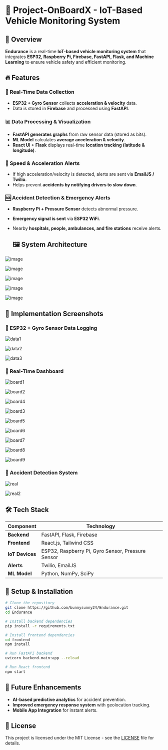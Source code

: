 # 🚗 Project-OnBoardX - IoT-Based Vehicle Monitoring System

## 📌 Overview
**Endurance** is a real-time **IoT-based vehicle monitoring system** that integrates **ESP32, Raspberry Pi, Firebase, FastAPI, Flask, and Machine Learning** to ensure vehicle safety and efficient monitoring.

## 🔥 Features
### 🚀 Real-Time Data Collection
- **ESP32 + Gyro Sensor** collects **acceleration & velocity** data.
- Data is stored in **Firebase** and processed using **FastAPI**.

### 📊 Data Processing & Visualization
- **FastAPI generates graphs** from raw sensor data (stored as bits).
- **ML Model** calculates **average acceleration & velocity**.
- **React UI + Flask** displays real-time **location tracking (latitude & longitude)**.

### 🚨 Speed & Acceleration Alerts
- If high acceleration/velocity is detected, alerts are sent via **EmailJS / Twilio**.
- Helps prevent **accidents by notifying drivers to slow down**.

### 🆘 Accident Detection & Emergency Alerts
- **Raspberry Pi + Pressure Sensor** detects abnormal pressure.
- **Emergency signal is sent** via **ESP32 WiFi**.
- Nearby **hospitals, people, ambulances, and fire stations** receive alerts.

  ## 🖼️ System Architecture

![image](https://github.com/user-attachments/assets/1e3662e7-e4ad-41bc-9e32-7be377db5413)

![image](https://github.com/user-attachments/assets/7c31d06d-b148-4bdb-8247-8574d5cefa87)

![image](https://github.com/user-attachments/assets/062290f0-99e1-4221-bb83-66f84acdf3d5)

![image](https://github.com/user-attachments/assets/85ce79d9-0794-4bd1-9f0a-fd9d642b124b)

![image](https://github.com/user-attachments/assets/af127a8f-e339-4e1e-a7db-7d4235ec2ae0)


## 📸 Implementation Screenshots
### 🔹 ESP32 + Gyro Sensor Data Logging

![data1](https://github.com/user-attachments/assets/68505b7c-d11c-49f5-893e-0060870da7c1)


![data2](https://github.com/user-attachments/assets/62b5c172-f816-485b-9077-14f99ffeec46)


![data3](https://github.com/user-attachments/assets/041a5935-9e0b-48ca-b3e5-f50292a848f8)


### 🔹 Real-Time Dashboard


![board1](https://github.com/user-attachments/assets/d79fe7bb-121d-4e18-bb3b-2c1920e14e68)


![board2](https://github.com/user-attachments/assets/34fd7123-083f-4f00-8d31-65b44994f746)


![board4](https://github.com/user-attachments/assets/eb1daa28-e418-4615-9e3d-2d29d7e0a213)


![board3](https://github.com/user-attachments/assets/ea00d10b-3c32-4ce4-b8c1-c5b9e4d5e082)


![board5](https://github.com/user-attachments/assets/58164e0f-c30d-42c6-9204-6a426bf3ef8c)


![board6](https://github.com/user-attachments/assets/848659dc-a714-43df-a851-62607d69e8e8)


![board7](https://github.com/user-attachments/assets/2beda9e8-a2ee-4009-94b0-1575235e4946)


![board8](https://github.com/user-attachments/assets/65bd664d-badc-4174-9c6c-586d83a6c21a)


![board9](https://github.com/user-attachments/assets/06c9e640-611b-4a15-9176-af4df7c9296a)


### 🔹 Accident Detection System

![real](https://github.com/user-attachments/assets/ec786bc3-83b8-4ace-a0c2-d6dbf0168ab1) 


![real2](https://github.com/user-attachments/assets/75216f41-cdfc-472f-91e9-d6e1ee2d4e00)


## 🛠️ Tech Stack
| Component      | Technology |
|---------------|-----------|
| **Backend**   | FastAPI, Flask, Firebase |
| **Frontend**  | React.js, Tailwind CSS |
| **IoT Devices** | ESP32, Raspberry Pi, Gyro Sensor, Pressure Sensor |
| **Alerts**    | Twilio, EmailJS |
| **ML Model**  | Python, NumPy, SciPy |

## 🔧 Setup & Installation
```sh
# Clone the repository
git clone https://github.com/bunnysunny24/Endurance.git
cd Endurance

# Install backend dependencies
pip install -r requirements.txt

# Install frontend dependencies
cd frontend
npm install

# Run FastAPI backend
uvicorn backend.main:app --reload

# Run React frontend
npm start
```

## 🚀 Future Enhancements
- **AI-based predictive analytics** for accident prevention.
- **Improved emergency response system** with geolocation tracking.
- **Mobile App Integration** for instant alerts.

## 📝 License
This project is licensed under the MIT License - see the [LICENSE](LICENSE) file for details.


